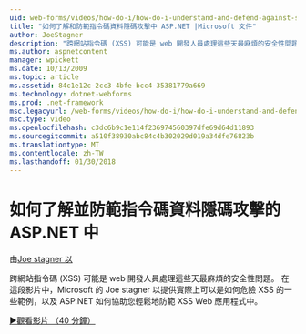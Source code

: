 ```yaml
---
uid: web-forms/videos/how-do-i/how-do-i-understand-and-defend-against-script-injection-attacks-in-aspnet
title: "如何了解和防範指令碼資料隱碼攻擊中 ASP.NET |Microsoft 文件"
author: JoeStagner
description: "跨網站指令碼 (XSS) 可能是 web 開發人員處理這些天最麻煩的安全性問題。 在這段影片，專業人員的 Microsoft Joe stagner 以..."
ms.author: aspnetcontent
manager: wpickett
ms.date: 10/13/2009
ms.topic: article
ms.assetid: 84c1e12c-2cc3-4bfe-bcc4-35381779a669
ms.technology: dotnet-webforms
ms.prod: .net-framework
msc.legacyurl: /web-forms/videos/how-do-i/how-do-i-understand-and-defend-against-script-injection-attacks-in-aspnet
msc.type: video
ms.openlocfilehash: c3dc6b9c1e114f236974560397dfe69d64d11893
ms.sourcegitcommit: a510f38930abc84c4b302029d019a34dfe76823b
ms.translationtype: MT
ms.contentlocale: zh-TW
ms.lasthandoff: 01/30/2018
---
```

<a name="how-do-i-understand-and-defend-against-script-injection-attacks-in-aspnet"></a>如何了解並防範指令碼資料隱碼攻擊的 ASP.NET 中
====================
由[Joe stagner 以](https://github.com/JoeStagner)

跨網站指令碼 (XSS) 可能是 web 開發人員處理這些天最麻煩的安全性問題。 在這段影片中，Microsoft 的 Joe stagner 以提供實際上可以是如何危險 XSS 的一些範例，以及 ASP.NET 如何協助您輕鬆地防範 XSS Web 應用程式中。

[&#9654;觀看影片 （40 分鐘）](https://channel9.msdn.com/Blogs/ASP-NET-Site-Videos/how-do-i-understand-and-defend-against-script-injection-attacks-in-aspnet)
